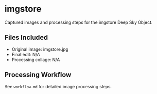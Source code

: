 # imgstore

Captured images and processing steps for the imgstore Deep Sky Object.

## Files Included
- Original image: imgstore.jpg
- Final edit: N/A
- Processing collage: N/A

## Processing Workflow
See `workflow.md` for detailed image processing steps.
